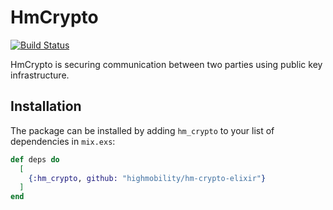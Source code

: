 # HmCrypto

[![Build Status](https://github.com/highmobility/hm-crypto-elixir/workflows/CI/badge.svg)](https://github.com/highmobility/hm-crypto-elixir/actions)

HmCrypto is securing communication between two parties using public key infrastructure.

## Installation

The package can be installed
by adding `hm_crypto` to your list of dependencies in `mix.exs`:

```elixir
def deps do
  [
    {:hm_crypto, github: "highmobility/hm-crypto-elixir"}
  ]
end
```
